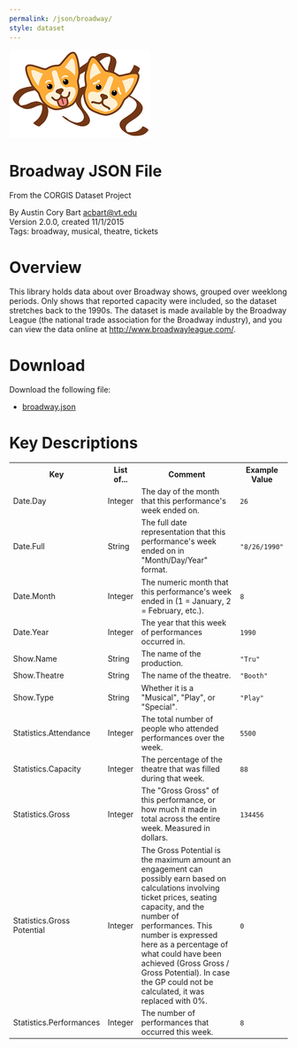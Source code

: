```yaml
---
permalink: /json/broadway/
style: dataset
---
```


<img class="img-thumbnail float-right"
     src="/images/datasets/broadway-splash.png"
     alt="broadway icon"
     role="presentation">

# Broadway JSON File

<p class='lead'>From the CORGIS Dataset Project</p>

<span class='text-muted'>By Austin Cory Bart <acbart@vt.edu></span><br>
<span class='text-muted'>Version 2.0.0, created 11/1/2015</span><br>
<span class='text-muted'>Tags: broadway, musical, theatre, tickets</span>

# Overview

This library holds data about over Broadway shows, grouped over weeklong periods. Only shows that reported capacity were included, so the dataset stretches back to the 1990s. The dataset is made available by the Broadway League (the national trade association for the Broadway industry), and you can view the data online at http://www.broadwayleague.com/.





# Download

Download the following file:

* <a href='../../datasets/json/broadway/broadway.json' download>broadway.json <span class="fas fa-download"></span></a>

# Key Descriptions
    
<table class='table table-condensed table-striped table-bordered table-hover'>
<tr>
    <th class=''>Key</th>
    <th class=''>List of...</th>
    <th class=''>Comment</th>
    <th class=''>Example Value</th>
</tr>

<tr>
    <td>Date.Day</td>
    <td>Integer</td> 
    <td>The day of the month that this performance's week ended on.</td>
    <td><code>26</code></td>
</tr>

<tr>
    <td>Date.Full</td>
    <td>String</td> 
    <td>The full date representation that this performance's week ended on in "Month/Day/Year" format.</td>
    <td><code>"8/26/1990"</code></td>
</tr>

<tr>
    <td>Date.Month</td>
    <td>Integer</td> 
    <td>The numeric month that this performance's week ended in (1 = January, 2 = February, etc.).</td>
    <td><code>8</code></td>
</tr>

<tr>
    <td>Date.Year</td>
    <td>Integer</td> 
    <td>The year that this week of performances occurred in.</td>
    <td><code>1990</code></td>
</tr>

<tr>
    <td>Show.Name</td>
    <td>String</td> 
    <td>The name of the production.</td>
    <td><code>"Tru"</code></td>
</tr>

<tr>
    <td>Show.Theatre</td>
    <td>String</td> 
    <td>The name of the theatre.</td>
    <td><code>"Booth"</code></td>
</tr>

<tr>
    <td>Show.Type</td>
    <td>String</td> 
    <td>Whether it is a "Musical", "Play", or "Special".</td>
    <td><code>"Play"</code></td>
</tr>

<tr>
    <td>Statistics.Attendance</td>
    <td>Integer</td> 
    <td>The total number of people who attended performances over the week.</td>
    <td><code>5500</code></td>
</tr>

<tr>
    <td>Statistics.Capacity</td>
    <td>Integer</td> 
    <td>The percentage of the theatre that was filled during that week.</td>
    <td><code>88</code></td>
</tr>

<tr>
    <td>Statistics.Gross</td>
    <td>Integer</td> 
    <td>The "Gross Gross" of this performance, or how much it made in total across the entire week. Measured in dollars.</td>
    <td><code>134456</code></td>
</tr>

<tr>
    <td>Statistics.Gross Potential</td>
    <td>Integer</td> 
    <td>The Gross Potential is the maximum amount an engagement can possibly earn based on calculations involving ticket prices, seating capacity, and the number of performances. This number is expressed here as a percentage of what could have been achieved (Gross Gross / Gross Potential). In case the GP could not be calculated, it was replaced with 0%.</td>
    <td><code>0</code></td>
</tr>

<tr>
    <td>Statistics.Performances</td>
    <td>Integer</td> 
    <td>The number of performances that occurred this week.</td>
    <td><code>8</code></td>
</tr>

</table>